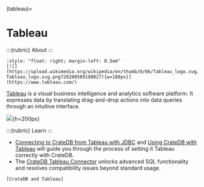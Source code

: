 (tableau)=
# Tableau

:::{rubric} About
:::

```{div}
:style: "float: right; margin-left: 0.5em"
[![](https://upload.wikimedia.org/wikipedia/en/thumb/0/06/Tableau_logo.svg/500px-Tableau_logo.svg.png?20200509180027){w=180px}](https://www.tableau.com/)
```

[Tableau] is a visual business intelligence and analytics software platform. It expresses
data by translating drag-and-drop actions into data queries through an intuitive interface.

![](https://cratedb.com/hs-fs/hubfs/08-index.png?width=1536&name=08-index.png){h=200px}


:::{rubric} Learn
:::

- [Connecting to CrateDB from Tableau with JDBC] and [Using CrateDB with Tableau]
  will guide you through the process of setting it Tableau correctly with CrateDB.
- The [CrateDB Tableau Connector] unlocks advanced SQL functionality and
  resolves compatibility issues beyond standard usage.


```{seealso}
[CrateDB and Tableau]
```


[Connecting to CrateDB from Tableau with JDBC]: https://cratedb.com/blog/connecting-to-cratedb-from-tableau-with-jdbc
[CrateDB and Tableau]: https://cratedb.com/integrations/cratedb-and-tableau
[CrateDB Tableau Connector]: https://github.com/crate/cratedb-tableau-connector
[Tableau]: https://www.tableau.com/
[Using CrateDB with Tableau]: https://community.cratedb.com/t/using-cratedb-with-tableau/1192
